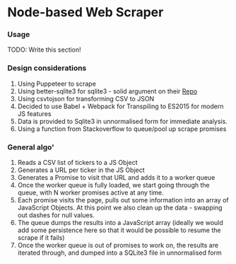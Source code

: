 # Node-based Web Scraper

### Usage

TODO: Write this section!

### Design considerations

1.  Using Puppeteer to scrape
1.  Using better-sqlite3 for sqlite3 - solid argument on their [Repo](https://github.com/JoshuaWise/better-sqlite3/blob/master/README.md)
1.  Using csvtojson for transforming CSV to JSON
1.  Decided to use Babel + Webpack for Transpiling to ES2015 for modern JS features
1.  Data is provided to Sqlite3 in unnormalised form for immediate analysis.
1.  Using a function from Stackoverflow to queue/pool up scrape promises

### General algo'

1.  Reads a CSV list of tickers to a JS Object
1.  Generates a URL per ticker in the JS Object
1.  Generates a Promise to visit that URL and adds it to a worker queue
1.  Once the worker queue is fully loaded, we start going through the queue, with N worker promises active at any time.
1.  Each promise visits the page, pulls out some information into an array of JavaScript Objects. At this point we also clean up the data - swapping out dashes for null values.
1.  The queue dumps the results into a JavaScript array (ideally we would add some persistence here so that it would be possible to resume the scrape if it fails)
1.  Once the worker queue is out of promises to work on, the results are iterated through, and dumped into a SQLite3 file in unnormalised form
